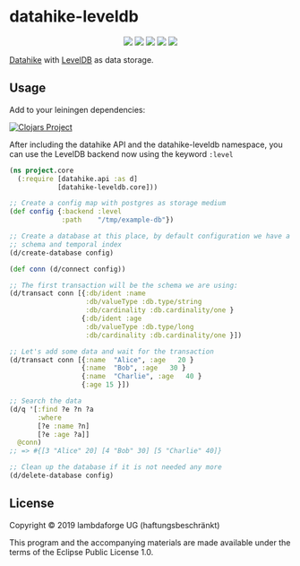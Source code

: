 # datahike-leveldb

<p align="center">
<a href="https://clojurians.slack.com/archives/CB7GJAN0L"><img src="https://img.shields.io/badge/clojurians%20slack-join%20channel-blueviolet"/></a>
<a href="https://clojars.org/io.replikativ/datahike-leveldb"> <img src="https://img.shields.io/clojars/v/io.replikativ/datahike-leveldb.svg" /></a>
<a href="https://circleci.com/gh/replikativ/datahike-leveldb"><img src="https://circleci.com/gh/replikativ/datahike-leveldb.svg?style=shield"/></a>
<a href="https://github.com/replikativ/datahike-leveldb/tree/development"><img src="https://img.shields.io/github/last-commit/replikativ/datahike-leveldb/development"/></a>
<a href="https://versions.deps.co/replikativ/datahike-leveldb" title="Dependencies Status"><img src="https://versions.deps.co/replikativ/datahike-leveldb/status.svg" /></a>
</p>


[Datahike](https://github.com/replikativ/datahike) with [LevelDB](https://github.com/google/leveldb) as data storage.


## Usage

Add to your leiningen dependencies:

[![Clojars Project](http://clojars.org/io.replikativ/datahike-leveldb/latest-version.svg)](http://clojars.org/io.replikativ/datahike-leveldb)

After including the datahike API and the datahike-leveldb namespace, you can use the LevelDB backend now using the keyword `:level`

```clojure
(ns project.core
  (:require [datahike.api :as d]
            [datahike-leveldb.core]))

;; Create a config map with postgres as storage medium
(def config {:backend :level
             :path    "/tmp/example-db"})

;; Create a database at this place, by default configuration we have a strict
;; schema and temporal index
(d/create-database config)

(def conn (d/connect config))

;; The first transaction will be the schema we are using:
(d/transact conn [{:db/ident :name
                   :db/valueType :db.type/string
                   :db/cardinality :db.cardinality/one }
                  {:db/ident :age
                   :db/valueType :db.type/long
                   :db/cardinality :db.cardinality/one }])

;; Let's add some data and wait for the transaction
(d/transact conn [{:name  "Alice", :age   20 }
                  {:name  "Bob", :age   30 }
                  {:name  "Charlie", :age   40 }
                  {:age 15 }])

;; Search the data
(d/q '[:find ?e ?n ?a
       :where
       [?e :name ?n]
       [?e :age ?a]]
  @conn)
;; => #{[3 "Alice" 20] [4 "Bob" 30] [5 "Charlie" 40]}

;; Clean up the database if it is not needed any more
(d/delete-database config)
```


## License

Copyright © 2019  lambdaforge UG (haftungsbeschränkt)

This program and the accompanying materials are made available under the terms of the Eclipse Public License 1.0.
